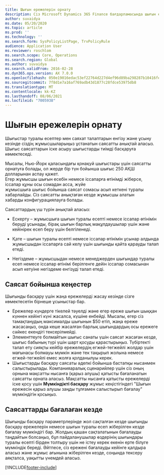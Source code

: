 ```yaml
---
title: Шығын ережелерін орнату
description: Сіз Microsoft Dynamics 365 Finance бағдарламасында шығын есептері мен іссапар өтінімдерін енгізу және жіберу кезінде сіздің жұмысшыларыңыз ұстанатын шығын ережелерін орната аласыз.
author: suvaidya
ms.date: 05/20/2020
ms.topic: article
ms.prod: ''
ms.technology: ''
ms.search.form: SysPolicyListPage, TrvPolicyRule
audience: Application User
ms.reviewer: roschlom
ms.search.scope: Core, Operations
ms.search.region: Global
ms.author: suvaidya
ms.search.validFrom: 2016-02-28
ms.dyn365.ops.version: AX 7.0.0
ms.openlocfilehash: 050e19016edac53ef22764d227d4ef96d89ba298287b10416febbb55bb00973a
ms.sourcegitcommit: 7f8d1e7a16af769adb43d1877c28fdce53975db8
ms.translationtype: MT
ms.contentlocale: kk-KZ
ms.lasthandoff: 08/06/2021
ms.locfileid: "7005938"
---
```

# <a name="set-up-expense-policies"></a>Шығын ережелерін орнату

Шығыстар туралы есептер мен саяхат талаптарын енгізу және ұсыну кезінде сіздің жұмысшыларыңыз ұстанатын саясатты анықтай аласыз.         
Шығыс саясаттарын іске асыру шығыстарды тиімді басқаруға көмектеседі.         

Мысалы, Нью-Йорк қаласындағы қонақүй шығыстары үшін саясатты орнатуға болады, ол жерде бір түн бойынша шығыс 250 АҚШ долларынан аспау қажет.       
Егер жұмысшы шығын есебін немесе іссапарға өтінімді жіберсе, іссапар құны осы сомадан асса, жүйе        
жұмысшыға шығыс бойынша саясат сомасы асып кеткені туралы хабарлайды. Сіз саясатты анықтаған кезде жұмысшы алатын        
хабарды конфигурациялауға болады.      
        
Саясаттардың үш түрін анықтай аласыз:         
        
- Ескерту – жұмысшыға шығын туралы есепті немесе іссапар өтінімін беруді ұсынады, бірақ шығын барлық мақұлдаушылар үшін және        
  кейінірек есеп беру үшін белгіленеді.        

- Қате – шығын туралы есепті немесе іссапар өтінімін ұсынар алдында жұмысшыдан іссапарға сай келу үшін шығынды қайта қарауды талап етеді.       
 
 - Негіздеме – жұмысшыдан немесе менеджерден шығындар туралы есеп немесе іссапар өтінімі берілгенге дейін іссапар сомасынан асып кетуіне негіздеме енгізуді талап етеді.        

## <a name="policy-tips"></a>Саясат бойынша кеңестер
Шығынды басқару үшін жаңа ережелерді жасау кезінде сізге көмектесетін бірнеше ұсыныстар бар. 
* Ережелер күндерге тікелей тәуелді және егер ереже шығын шыққан күннен кейінгі күні жасалса, күшіне енбейді. Мысалы, егер сіз тамақтанудың максималды шығынын $50 етіп, жаңа ереже жасасаңыз, онда кеше жасалған барлық шығындардың осы ережеге сәйкес екендігі тексерілмейді.
* Элементтеуге болмайтын шығыс санаты үшін саясат жасаған кезде, шығыс бабының түрі үшін шарт қосуды қарастырыңыз. Түбіртекті талап ету сияқты кейбір ережелердің егжей-тегжейлі жолдар үшін мағынасы болмауы мүмкін және тек тақырып жолына немесе егжей-тегжейлі емес жолға қолданылуы керек. 
* Шығыстарды басқару саясаты әдепкі бойынша бастапқы нысанмен салыстырылады. Компанияаралық сценарийлер үшін сіз оның орнына мақсатты нысанға (қарыз алушы) қатысты бағаланатын саясатты орната аласыз. Мақсатты нысанға қатысты ережелерді іске қосу үшін **Мүмкіндікті басқару** жұмыс кеңістігіндегі "Шығын ережесін қарыз алушы заңды тұлғамен салыстырып бағалау" мүмкіндігін қосыңыз.

## <a name="when-to-evaluate-policies"></a>Саясаттарды бағалаған кезде

Шығынды басқару параметрлерінде жол сақталған кезде шығынды басқару ережелерін немесе шығын туралы есеп жіберілген кезде бағалау мүмкіндігі бар. Жолдың қашан сақталатынын бағалауды таңдайтын болсаңыз, бұл пайдаланушылар өздерінің шығындары туралы есепті бірден толтыру үшін не істеу керек екенін ерте білуге мүмкіндік береді. Әйтпесе, сіз ережені бағалауды кейінге қалдыра аласыз және жұмыс ағынына жіберілген кезде, соңында тексеру аяқталса, уақытты үнемдей аласыз.


[!INCLUDE[footer-include](../includes/footer-banner.md)]